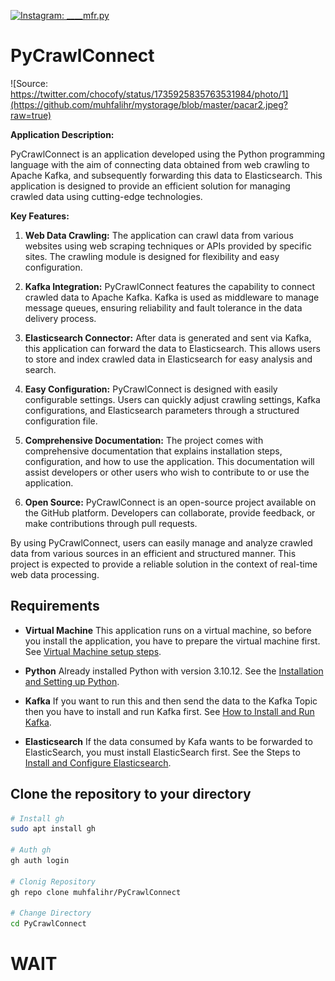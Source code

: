 [![Instagram: ____mfr.py](https://img.shields.io/badge/Instagram-Follow%20Me-blue?style=social&logo=instagram)](https://www.instagram.com/_____mfr.py/)

# PyCrawlConnect

![Source: https://twitter.com/chocofy/status/1735925835763531984/photo/1](https://github.com/muhfalihr/mystorage/blob/master/pacar2.jpeg?raw=true)

**Application Description:**

PyCrawlConnect is an application developed using the Python programming language with the aim of connecting data obtained from web crawling to Apache Kafka, and subsequently forwarding this data to Elasticsearch. This application is designed to provide an efficient solution for managing crawled data using cutting-edge technologies.

**Key Features:**

1. **Web Data Crawling:** The application can crawl data from various websites using web scraping techniques or APIs provided by specific sites. The crawling module is designed for flexibility and easy configuration.

2. **Kafka Integration:** PyCrawlConnect features the capability to connect crawled data to Apache Kafka. Kafka is used as middleware to manage message queues, ensuring reliability and fault tolerance in the data delivery process.

3. **Elasticsearch Connector:** After data is generated and sent via Kafka, this application can forward the data to Elasticsearch. This allows users to store and index crawled data in Elasticsearch for easy analysis and search.

4. **Easy Configuration:** PyCrawlConnect is designed with easily configurable settings. Users can quickly adjust crawling settings, Kafka configurations, and Elasticsearch parameters through a structured configuration file.

5. **Comprehensive Documentation:** The project comes with comprehensive documentation that explains installation steps, configuration, and how to use the application. This documentation will assist developers or other users who wish to contribute to or use the application.

6. **Open Source:** PyCrawlConnect is an open-source project available on the GitHub platform. Developers can collaborate, provide feedback, or make contributions through pull requests.

By using PyCrawlConnect, users can easily manage and analyze crawled data from various sources in an efficient and structured manner. This project is expected to provide a reliable solution in the context of real-time web data processing.

## Requirements

- **Virtual Machine**
  This application runs on a virtual machine, so before you install the application, you have to prepare the virtual machine first. See [Virtual Machine setup steps]().

- **Python**
  Already installed Python with version 3.10.12. See the [Installation and Setting up Python]().

- **Kafka**
  If you want to run this and then send the data to the Kafka Topic then you have to install and run Kafka first. See [How to Install and Run Kafka]().

- **Elasticsearch**
  If the data consumed by Kafa wants to be forwarded to ElasticSearch, you must install ElasticSearch first. See the Steps to [Install and Configure Elasticsearch]().

## Clone the repository to your directory

```sh
# Install gh
sudo apt install gh

# Auth gh
gh auth login

# Clonig Repository
gh repo clone muhfalihr/PyCrawlConnect

# Change Directory
cd PyCrawlConnect
```

# WAIT

